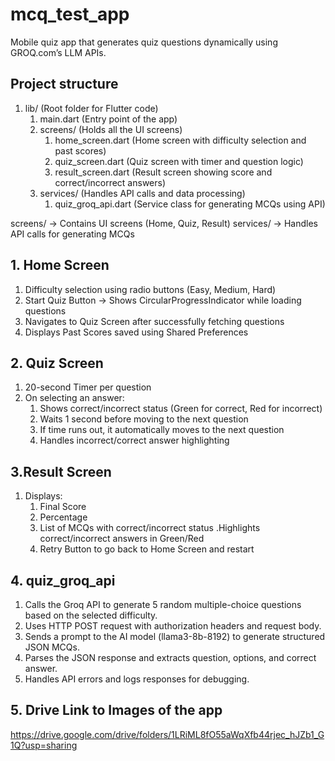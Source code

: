 # mcq_test_app
Mobile quiz app that generates quiz questions dynamically using GROQ.com’s LLM APIs.

## Project structure
1. lib/ (Root folder for Flutter code)
    1. main.dart (Entry point of the app)
    2. screens/ (Holds all the UI screens)
        1. home_screen.dart (Home screen with difficulty selection and past scores)
        2. quiz_screen.dart (Quiz screen with timer and question logic)
        3. result_screen.dart (Result screen showing score and correct/incorrect answers)
    3. services/ (Handles API calls and data processing)
        1. quiz_groq_api.dart (Service class for generating MCQs using API)
         
screens/ → Contains UI screens (Home, Quiz, Result)
services/ → Handles API calls for generating MCQs

## 1. Home Screen
1. Difficulty selection using radio buttons (Easy, Medium, Hard)
2. Start Quiz Button → Shows CircularProgressIndicator while loading questions
3. Navigates to Quiz Screen after successfully fetching questions
4. Displays Past Scores saved using Shared Preferences

## 2. Quiz Screen
1.  20-second Timer per question
2. On selecting an answer:
    1. Shows correct/incorrect status (Green for correct, Red for incorrect)
    2. Waits 1 second before moving to the next question
    3. If time runs out, it automatically moves to the next question
    4. Handles incorrect/correct answer highlighting

## 3.Result Screen
1. Displays:
    1. Final Score
    2. Percentage
    3. List of MCQs with correct/incorrect status .Highlights correct/incorrect answers in Green/Red
    4. Retry Button to go back to Home Screen and restart

## 4. quiz_groq_api
1. Calls the Groq API to generate 5 random multiple-choice questions based on the selected difficulty.
2. Uses HTTP POST request with authorization headers and request body.
3. Sends a prompt to the AI model (llama3-8b-8192) to generate structured JSON MCQs.
4. Parses the JSON response and extracts question, options, and correct answer.
5. Handles API errors and logs responses for debugging.

## 5. Drive Link to Images of the app
https://drive.google.com/drive/folders/1LRiML8fO55aWqXfb44rjec_hJZb1_G1Q?usp=sharing
